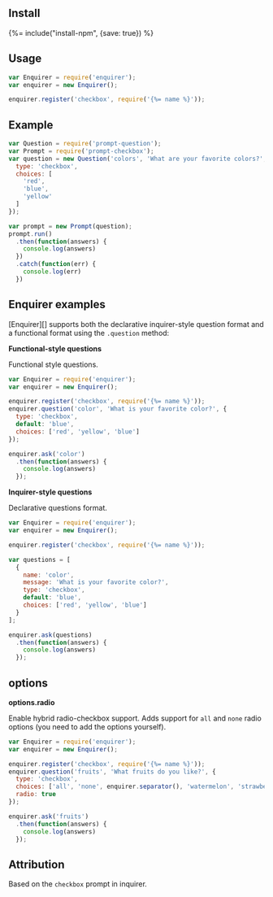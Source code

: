 ## Install
{%= include("install-npm", {save: true}) %}

## Usage

```js
var Enquirer = require('enquirer');
var enquirer = new Enquirer();

enquirer.register('checkbox', require('{%= name %}'));
```


## Example

```js
var Question = require('prompt-question');
var Prompt = require('prompt-checkbox');
var question = new Question('colors', 'What are your favorite colors?', {
  type: 'checkbox',
  choices: [
    'red',
    'blue',
    'yellow'
  ]
});

var prompt = new Prompt(question);
prompt.run()
  .then(function(answers) {
    console.log(answers)
  })
  .catch(function(err) {
    console.log(err)
  })
```

## Enquirer examples

[Enquirer][] supports both the declarative inquirer-style question format and a functional format using the `.question` method:

**Functional-style questions**

Functional style questions.

```js
var Enquirer = require('enquirer');
var enquirer = new Enquirer();

enquirer.register('checkbox', require('{%= name %}'));
enquirer.question('color', 'What is your favorite color?', {
  type: 'checkbox',
  default: 'blue',
  choices: ['red', 'yellow', 'blue']
});

enquirer.ask('color')
  .then(function(answers) {
    console.log(answers)
  });
```

**Inquirer-style questions**

Declarative questions format.

```js
var Enquirer = require('enquirer');
var enquirer = new Enquirer();

enquirer.register('checkbox', require('{%= name %}'));

var questions = [
  {
    name: 'color',
    message: 'What is your favorite color?',
    type: 'checkbox',
    default: 'blue',
    choices: ['red', 'yellow', 'blue']
  }
];

enquirer.ask(questions)
  .then(function(answers) {
    console.log(answers)
  });
```


## options

**options.radio**

Enable hybrid radio-checkbox support. Adds support for `all` and `none` radio options (you need to add the options yourself).

```js
var Enquirer = require('enquirer');
var enquirer = new Enquirer();

enquirer.register('checkbox', require('{%= name %}'));
enquirer.question('fruits', 'What fruits do you like?', {
  type: 'checkbox',
  choices: ['all', 'none', enquirer.separator(), 'watermelon', 'strawberry', 'apple'],
  radio: true
});

enquirer.ask('fruits')
  .then(function(answers) {
    console.log(answers)
  });
```


## Attribution

Based on the `checkbox` prompt in inquirer.
